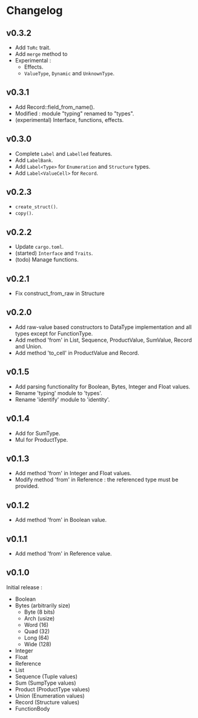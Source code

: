 # Changelog

## v0.3.2

- Add `ToRc` trait.
- Add `merge` method to 
- Experimental :
  - Effects.
  - `ValueType`, `Dynamic` and  `UnknownType`.

## v0.3.1

- Add Record::field_from_name().
- Modified : module "typing" renamed to "types".
- (experimental) Interface, functions, effects.

## v0.3.0

- Complete `Label` and `Labelled` features.
- Add `LabelBank`.
- Add `Label<Type>` for `Enumeration` and `Structure` types.
- Add `Label<ValueCell>` for `Record`.

## v0.2.3

- `create_struct()`.
- `copy()`.

## v0.2.2

- Update `cargo.toml`.
- (started) `Interface` and `Traits`.
- (todo) Manage functions.

## v0.2.1

- Fix construct_from_raw in Structure

## v0.2.0

- Add raw-value based constructors to DataType implementation and all types except for FunctionType.
- Add method 'from' in List, Sequence, ProductValue, SumValue, Record and Union.
- Add method 'to_cell' in ProductValue and Record.

## v0.1.5

- Add parsing functionality for Boolean, Bytes, Integer and Float values.
- Rename 'typing' module to 'types'.
- Rename 'identify' module to 'identity'.

## v0.1.4

- Add for SumType.
- Mul for ProductType.

## v0.1.3

- Add method 'from' in Integer and Float values.
- Modify method 'from' in Reference : the referenced type must be provided.

## v0.1.2

- Add method 'from' in Boolean value.

## v0.1.1

- Add method 'from' in Reference value.

## v0.1.0

Initial release :
- Boolean
- Bytes (arbitrarily size)
    - Byte (8 bits)
    - Arch (usize)
    - Word (16)
    - Quad (32)
    - Long (64)
    - Wide (128)
- Integer
- Float
- Reference
- List
- Sequence (Tuple values)
- Sum (SumpType values)
- Product (ProductType values)
- Union (Enumeration values)
- Record (Structure values)
- FunctionBody